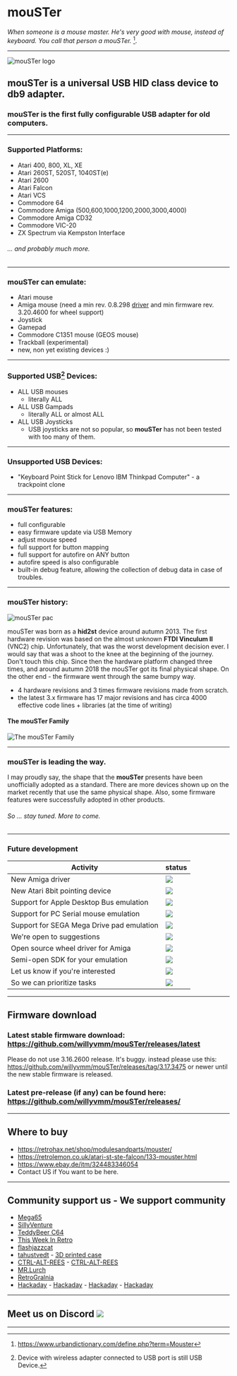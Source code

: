 # mouSTer

*When someone is a mouse master. He's very good with mouse, instead of keyboard.
You call that person a mouSTer.* [^1].

***
![mouSTer logo](/assets/images/mouSTer-logo.svg)
## mouSTer is a universal USB HID class device to db9 adapter.
### mouSTer is the first fully configurable USB adapter for old computers.
***
### Supported Platforms:

- Atari 400, 800, XL, XE
- Atari 260ST, 520ST, 1040ST(e) 
- Atari 2600
- Atari Falcon
- Atari VCS
- Commodore 64 
- Commodore Amiga (500,600,1000,1200,2000,3000,4000)
- Commodore Amiga CD32
- Commodore VIC-20
- ZX Spectrum via Kempston Interface

 ###### ... and probably much more.
 ***

### mouSTer can emulate:

- Atari mouse 
- Amiga mouse (need a min rev. 0.8.298 [driver](https://github.com/willyvmm/Amiga-mouSTer-wheel-mouse-driver/releases/latest) and min firmware rev. 3.20.4600 for wheel support)
- Joystick
- Gamepad
- Commodore C1351 mouse (GEOS mouse)
- Trackball (experimental)
- new, non yet existing devices :)
***
### Supported USB[^2] Devices:

- ALL USB mouses
    - literally ALL
- ALL USB Gampads
    - literally ALL or almost ALL
- ALL USB Joysticks
    - USB joysticks are not so popular, so **mouSTer** has not been tested with too many of them.
***
### Unsupported USB Devices:

-  "Keyboard Point Stick for Lenovo IBM Thinkpad Computer" - a trackpoint clone
***
### mouSTer features:

- full configurable
- easy firmware update via USB Memory
- adjust mouse speed
- full support for button mapping
- full support for autofire on ANY button
- autofire speed is also configurable
- built-in debug feature, allowing the collection of debug data in case of troubles.
***
### mouSTer history:

![mouSTer pac](/assets/images/mouSTer_pac.jpg)

mouSTer was born as a **hid2st** device around autumn 2013. The first hardware revision was based on the almost unknown **FTDI Vinculum II** (VNC2) chip. Unfortunately, that was the worst development decision ever. I would say that was a shoot to the knee at the beginning of the journey. Don't touch this chip.
Since then the hardware platform changed three times, and around autumn 2018 the mouSTer got its final physical shape. On the other end - the firmware went through the same bumpy way. 
- 4 hardware revisions and 3 times firmware revisions made from scratch.
- the latest 3.x firmware has 17 major revisions and has circa 4000 effective code lines + libraries (at the time of writing)

#### The mouSTer Family

![The mouSTer Family](/assets/images/mouSTer_family.jpg)

***
### mouSTer is leading the way.

I may proudly say, the shape that the **mouSTer** presents have been unofficially adopted as a standard.
There are more devices shown up on the market recently that use the same physical shape. Also, some firmware features were successfully adopted in other products.
###### So ... stay tuned. More to come.
***

### Future development

| Activity | status |
| --- | ---| 
| New Amiga driver | ![](https://geps.dev/progress/100) |    
| New Atari 8bit pointing device | ![](https://geps.dev/progress/95) |    
| Support for Apple Desktop Bus emulation |  ![](https://geps.dev/progress/25) |
| Support for PC Serial mouse emulation | ![](https://geps.dev/progress/37) |
| Support for SEGA Mega Drive pad emulation | ![](https://geps.dev/progress/10) |
| We're open to suggestions | ![](https://geps.dev/progress/999) |
| Open source wheel driver for Amiga | ![](https://geps.dev/progress/34) |
| Semi-open SDK for your emulation | ![](https://geps.dev/progress/1) | 
| Let us know if you're interested | ![](https://geps.dev/progress/100) |
| So we can prioritize tasks| ![](https://geps.dev/progress/70) |

***

## Firmware download
### Latest stable firmware download: https://github.com/willyvmm/mouSTer/releases/latest
Please do not use 3.16.2600 release. It's buggy. instead please use this: https://github.com/willyvmm/mouSTer/releases/tag/3.17.3475 or newer until the new stable firmware is released.
### Latest pre-release (if any) can be found here: https://github.com/willyvmm/mouSTer/releases/

***

## Where to buy

* https://retrohax.net/shop/modulesandparts/mouster/
* https://retrolemon.co.uk/atari-st-ste-falcon/133-mouster.html
* https://www.ebay.de/itm/324483346054
* Contact US if You want to be here.

***

## Community support us - We support community
* [Mega65](https://mega65.org/)
* [SillyVenture](https://www.sillyventure.eu/)
* [TeddyBeer C64](http://teddybeer.party)
* [This Week In Retro](https://open.spotify.com/episode/3X6t5OdsUFIq29dhtJoK28)
* [flashjazzcat](https://www.youtube.com/watch?v=1FINefdkQls)
* [tahustvedt](https://cults3d.com/en/users/tahustvedt/creations) - [3D printed case](https://retrohax.net/wp-content/uploads/2021/03/Mouster-case.zip)
* [CTRL-ALT-REES](https://www.youtube.com/watch?v=DwwULPDCpWE) - [CTRL-ALT-REES](https://www.youtube.com/watch?v=xk1SMQ9HkBY)
* [MR.Lurch](https://www.youtube.com/watch?v=YkYoK3WywfU)
* [RetroGralnia](https://www.youtube.com/watch?v=TnNj3VBJfCA)
* [Hackaday](https://hackaday.com/2020/07/14/modern-mice-on-old-computers/) - [Hackaday](https://hackaday.com/2021/01/22/mouster-brings-usb-to-retro-computers/) - [Hackaday](https://hackaday.com/2021/08/09/this-old-mouse-building-a-usb-adapter-for-a-vintage-depraz-mouse/) - [Hackaday](https://hackaday.com/2023/02/16/the-mouster-adapter-now-has-amiga-scroll-support/)
***
## Meet us on Discord [![](https://dcbadge.vercel.app/api/server/UcGMrMgv7V)](https://discord.gg/UcGMrMgv7V)
***
[^1]: https://www.urbandictionary.com/define.php?term=Mouster
[^2]: Device with wireless adapter connected to USB port is still USB Device. 
